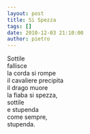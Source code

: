 ```yaml
---
layout: post
title: Si Spezza
tags: []
date: 2010-12-03 21:10:00
author: pietro
---
```

Sottile<br/>fallisce<br/>la corda si rompe<br/>il cavaliere precipita<br/>il drago muore<br/>la fiaba si spezza,<br/>sottile<br/>e stupenda<br/>come sempre,<br/>stupenda.<br/>
